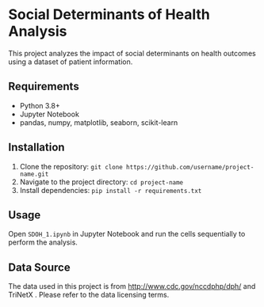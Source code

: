# Social Determinants of Health Analysis

This project analyzes the impact of social determinants on health outcomes using a dataset of patient information.

## Requirements

- Python 3.8+
- Jupyter Notebook
- pandas, numpy, matplotlib, seaborn, scikit-learn

## Installation

1. Clone the repository: `git clone https://github.com/username/project-name.git`
2. Navigate to the project directory: `cd project-name`
3. Install dependencies: `pip install -r requirements.txt`

## Usage

Open `SDOH_1.ipynb` in Jupyter Notebook and run the cells sequentially to perform the analysis.

## Data Source

The data used in this project is from http://www.cdc.gov/nccdphp/dph/ and TriNetX . Please refer to the data licensing terms.



